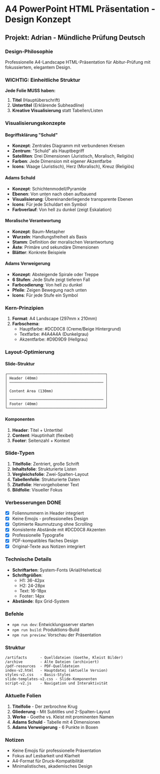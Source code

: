 # A4 PowerPoint HTML Präsentation - Design Konzept

## Projekt: Adrian - Mündliche Prüfung Deutsch

### Design-Philosophie
Professionelle A4-Landscape HTML-Präsentation für Abitur-Prüfung mit fokussiertem, elegantem Design.

### WICHTIG: Einheitliche Struktur
**Jede Folie MUSS haben:**
1. **Titel** (Hauptüberschrift)
2. **Untertitel** (Erklärende Subheadline)
3. **Kreative Visualisierung** statt Tabellen/Listen

### Visualisierungskonzepte

#### Begriffsklärung "Schuld"
- **Konzept**: Zentrales Diagramm mit verbundenen Kreisen
- **Zentrum**: "Schuld" als Hauptbegriff
- **Satelliten**: Drei Dimensionen (Juristisch, Moralisch, Religiös)
- **Farben**: Jede Dimension mit eigener Akzentfarbe
- **Icons**: Waage (Juristisch), Herz (Moralisch), Kreuz (Religiös)

#### Adams Schuld
- **Konzept**: Schichtenmodell/Pyramide
- **Ebenen**: Von unten nach oben aufbauend
- **Visualisierung**: Übereinanderliegende transparente Ebenen
- **Icons**: Für jede Schuldart ein Symbol
- **Farbverlauf**: Von hell zu dunkel (zeigt Eskalation)

#### Moralische Verantwortung
- **Konzept**: Baum-Metapher
- **Wurzeln**: Handlungsfreiheit als Basis
- **Stamm**: Definition der moralischen Verantwortung
- **Äste**: Primäre und sekundäre Dimensionen
- **Blätter**: Konkrete Beispiele

#### Adams Verweigerung
- **Konzept**: Absteigende Spirale oder Treppe
- **6 Stufen**: Jede Stufe zeigt tieferen Fall
- **Farbcodierung**: Von hell zu dunkel
- **Pfeile**: Zeigen Bewegung nach unten
- **Icons**: Für jede Stufe ein Symbol

### Kern-Prinzipien

1. **Format**: A4 Landscape (297mm x 210mm)
2. **Farbschema**:
   - Hauptfarbe: #DCD0C8 (Creme/Beige Hintergrund)
   - Textfarbe: #4A4A4A (Dunkelgrau)
   - Akzentfarbe: #D9D9D9 (Hellgrau)

### Layout-Optimierung

#### Slide-Struktur
```
┌─────────────────────────────────────────────┐
│ Header (40mm)                               │
│ ─────────────────────────────────────────── │
│                                             │
│ Content Area (130mm)                        │
│                                             │
│ ─────────────────────────────────────────── │
│ Footer (40mm)                               │
└─────────────────────────────────────────────┘
```

#### Komponenten
1. **Header**: Titel + Untertitel
2. **Content**: Hauptinhalt (flexibel)
3. **Footer**: Seitenzahl + Kontext

### Slide-Typen

1. **Titelfolie**: Zentriert, große Schrift
2. **Inhaltsfolie**: Strukturierte Listen
3. **Vergleichsfolie**: Zwei-Spalten-Layout
4. **Tabellenfolie**: Strukturierte Daten
5. **Zitatfolie**: Hervorgehobener Text
6. **Bildfolie**: Visueller Fokus

### Verbesserungen DONE

- [x] Foliennummern in Header integriert
- [x] Keine Emojis - professionelles Design
- [x] Optimierte Raumnutzung ohne Scrolling
- [x] Konsistente Abstände mit #DCD0C8 Akzenten
- [x] Professionelle Typografie
- [x] PDF-kompatibles flaches Design
- [x] Original-Texte aus Notizen integriert

### Technische Details

- **Schriftarten**: System-Fonts (Arial/Helvetica)
- **Schriftgrößen**: 
  - H1: 36-42px
  - H2: 24-28px
  - Text: 16-18px
  - Footer: 14px
- **Abstände**: 8px Grid-System

### Befehle

- `npm run dev`: Entwicklungsserver starten
- `npm run build`: Produktions-Build
- `npm run preview`: Vorschau der Präsentation

### Struktur
```
/artifacts      - Quelldateien (Goethe, Kleist Bilder)
/archive        - Alte Dateien (archiviert)
/pdf-resources  - PDF-Quelldateien
index-v2.html   - Hauptdatei (aktuelle Version)
styles-v2.css   - Basis-Styles
slide-templates-v2.css - Slide-Komponenten
script-v2.js    - Navigation und Interaktivität
```

### Aktuelle Folien
1. **Titelfolie** - Der zerbrochne Krug
2. **Gliederung** - Mit Subtitles und 2-Spalten-Layout
3. **Werke** - Goethe vs. Kleist mit prominenten Namen
4. **Adams Schuld** - Tabelle mit 4 Dimensionen
5. **Adams Verweigerung** - 6 Punkte in Boxen

### Notizen

- Keine Emojis für professionelle Präsentation
- Fokus auf Lesbarkeit und Klarheit
- A4-Format für Druck-Kompatibilität
- Minimalistisches, akademisches Design